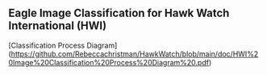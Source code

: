 ## Eagle Image Classification for Hawk Watch International (HWI)

[Classification Process Diagram] (https://github.com/Rebeccachristman/HawkWatch/blob/main/doc/HWI%20Image%20Classification%20Process%20Diagram%20.pdf)